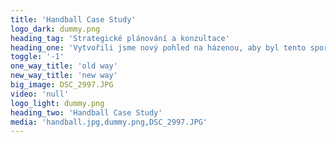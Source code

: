 ```yaml
---
title: 'Handball Case Study'
logo_dark: dummy.png
heading_tag: 'Strategické plánování a konzultace'
heading_one: 'Vytvořili jsme nový pohled na házenou, aby byl tento sport zase motivující a inspirující.'
toggle: '-1'
one_way_title: 'old way'
new_way_title: 'new way'
big_image: DSC_2997.JPG
video: 'null'
logo_light: dummy.png
heading_two: 'Handball Case Study'
media: 'handball.jpg,dummy.png,DSC_2997.JPG'
---
```


